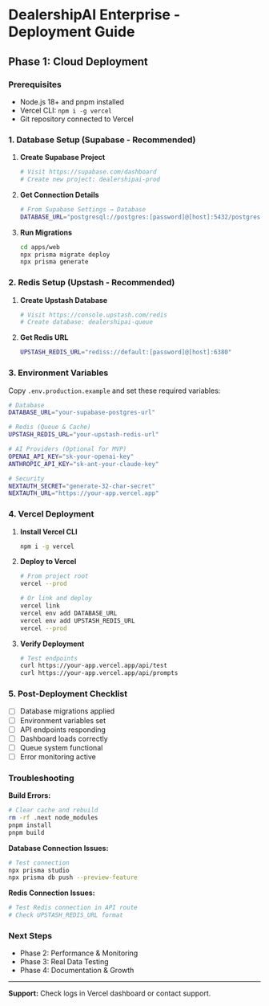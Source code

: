 # DealershipAI Enterprise - Deployment Guide

## Phase 1: Cloud Deployment

### Prerequisites
- Node.js 18+ and pnpm installed
- Vercel CLI: `npm i -g vercel`
- Git repository connected to Vercel

### 1. Database Setup (Supabase - Recommended)

1. **Create Supabase Project**
   ```bash
   # Visit https://supabase.com/dashboard
   # Create new project: dealershipai-prod
   ```

2. **Get Connection Details**
   ```bash
   # From Supabase Settings → Database
   DATABASE_URL="postgresql://postgres:[password]@[host]:5432/postgres"
   ```

3. **Run Migrations**
   ```bash
   cd apps/web
   npx prisma migrate deploy
   npx prisma generate
   ```

### 2. Redis Setup (Upstash - Recommended)

1. **Create Upstash Database**
   ```bash
   # Visit https://console.upstash.com/redis
   # Create database: dealershipai-queue
   ```

2. **Get Redis URL**
   ```bash
   UPSTASH_REDIS_URL="rediss://default:[password]@[host]:6380"
   ```

### 3. Environment Variables

Copy `.env.production.example` and set these required variables:

```bash
# Database
DATABASE_URL="your-supabase-postgres-url"

# Redis (Queue & Cache)
UPSTASH_REDIS_URL="your-upstash-redis-url"

# AI Providers (Optional for MVP)
OPENAI_API_KEY="sk-your-openai-key"
ANTHROPIC_API_KEY="sk-ant-your-claude-key"

# Security
NEXTAUTH_SECRET="generate-32-char-secret"
NEXTAUTH_URL="https://your-app.vercel.app"
```

### 4. Vercel Deployment

1. **Install Vercel CLI**
   ```bash
   npm i -g vercel
   ```

2. **Deploy to Vercel**
   ```bash
   # From project root
   vercel --prod

   # Or link and deploy
   vercel link
   vercel env add DATABASE_URL
   vercel env add UPSTASH_REDIS_URL
   vercel --prod
   ```

3. **Verify Deployment**
   ```bash
   # Test endpoints
   curl https://your-app.vercel.app/api/test
   curl https://your-app.vercel.app/api/prompts
   ```

### 5. Post-Deployment Checklist

- [ ] Database migrations applied
- [ ] Environment variables set
- [ ] API endpoints responding
- [ ] Dashboard loads correctly
- [ ] Queue system functional
- [ ] Error monitoring active

### Troubleshooting

**Build Errors:**
```bash
# Clear cache and rebuild
rm -rf .next node_modules
pnpm install
pnpm build
```

**Database Connection Issues:**
```bash
# Test connection
npx prisma studio
npx prisma db push --preview-feature
```

**Redis Connection Issues:**
```bash
# Test Redis connection in API route
# Check UPSTASH_REDIS_URL format
```

### Next Steps
- Phase 2: Performance & Monitoring
- Phase 3: Real Data Testing
- Phase 4: Documentation & Growth

---

**Support:** Check logs in Vercel dashboard or contact support.